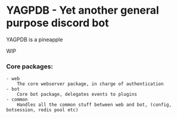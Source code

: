 # YAGPDB - Yet another general purpose discord bot

YAGPDB is a pineapple

WIP

### Core packages:

    - web
        The core webserver package, in charge of authentication
    - bot
        Core bot package, delegates events to plugins
    - common
        Handles all the common stuff between web and bot, (config, botsession, redis pool etc)
    
